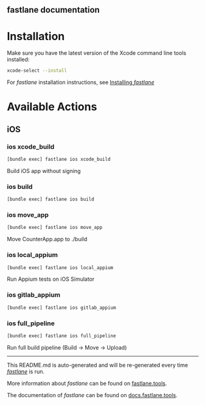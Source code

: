 fastlane documentation
----

# Installation

Make sure you have the latest version of the Xcode command line tools installed:

```sh
xcode-select --install
```

For _fastlane_ installation instructions, see [Installing _fastlane_](https://docs.fastlane.tools/#installing-fastlane)

# Available Actions

## iOS

### ios xcode_build

```sh
[bundle exec] fastlane ios xcode_build
```

Build iOS app without signing

### ios build

```sh
[bundle exec] fastlane ios build
```



### ios move_app

```sh
[bundle exec] fastlane ios move_app
```

Move CounterApp.app to ./build

### ios local_appium

```sh
[bundle exec] fastlane ios local_appium
```

Run Appium tests on iOS Simulator

### ios gitlab_appium

```sh
[bundle exec] fastlane ios gitlab_appium
```



### ios full_pipeline

```sh
[bundle exec] fastlane ios full_pipeline
```

Run full build pipeline (Build → Move → Upload)

----

This README.md is auto-generated and will be re-generated every time [_fastlane_](https://fastlane.tools) is run.

More information about _fastlane_ can be found on [fastlane.tools](https://fastlane.tools).

The documentation of _fastlane_ can be found on [docs.fastlane.tools](https://docs.fastlane.tools).
